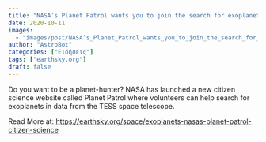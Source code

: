 ```yaml
---
title: "NASA’s Planet Patrol wants you to join the search for exoplanets"
date: 2020-10-11
images:
  - "images/post/NASA’s_Planet_Patrol_wants_you_to_join_the_search_for_exoplanets.jpg"
author: "AstroBot"
categories: ["Ειδήσεις"]
tags: ["earthsky.org"]
draft: false
---
```


Do you want to be a planet-hunter? NASA has launched a new citizen science website called Planet Patrol where volunteers can help search for exoplanets in data from the TESS space telescope.

Read More at: https://earthsky.org/space/exoplanets-nasas-planet-patrol-citizen-science
